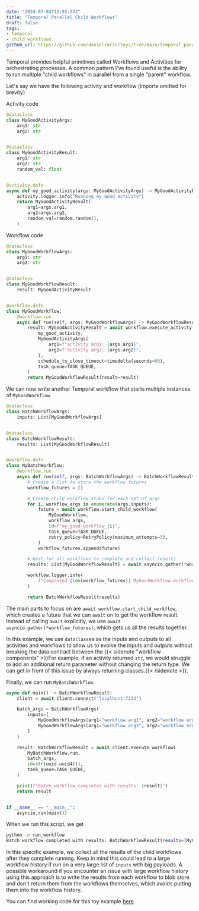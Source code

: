 ```yaml
---
date: "2024-07-04T12:55:33Z"
title: "Temporal Parallel Child Workflows"
draft: false
tags:
- temporal
- child_workflows
github_url: https://github.com/danielcorin/toys/tree/main/temporal_parallel_child_workflows
---
```


Temporal provides helpful primitives called Workflows and Activities for orchestrating processes.
A common pattern I've found useful is the ability to run multiple "child workflows" in parallel from a single "parent" workflow.

Let's say we have the following activity and workflow (imports omitted for brevity)

Activity code

```python
@dataclass
class MyGoodActivityArgs:
    arg1: str
    arg2: str


@dataclass
class MyGoodActivityResult:
    arg1: str
    arg2: str
    random_val: float


@activity.defn
async def my_good_activity(args: MyGoodActivityArgs) -> MyGoodActivityResult:
    activity.logger.info("Running my good activity")
    return MyGoodActivityResult(
        arg1=args.arg1,
        arg2=args.arg2,
        random_val=random.random(),
    )
```

Workflow code

```python
@dataclass
class MyGoodWorkflowArgs:
    arg1: str
    arg2: str


@dataclass
class MyGoodWorkflowResult:
    result: MyGoodActivityResult


@workflow.defn
class MyGoodWorkflow:
    @workflow.run
    async def run(self, args: MyGoodWorkflowArgs) -> MyGoodWorkflowResult:
        result: MyGoodActivityResult = await workflow.execute_activity(
            my_good_activity,
            MyGoodActivityArgs(
                arg1=f"activity arg1: {args.arg1}",
                arg2=f"activity arg2: {args.arg2}",
            ),
            schedule_to_close_timeout=timedelta(seconds=60),
            task_queue=TASK_QUEUE,
        )
        return MyGoodWorkflowResult(result=result)

```

We can now write another Temporal workflow that starts multiple instances of `MyGoodWorkflow`.

```python
@dataclass
class BatchWorkflowArgs:
    inputs: List[MyGoodWorkflowArgs]


@dataclass
class BatchWorkflowResult:
    results: List[MyGoodWorkflowResult]


@workflow.defn
class MyBatchWorkflow:
    @workflow.run
    async def run(self, args: BatchWorkflowArgs) -> BatchWorkflowResult:
        # Create a list to store the workflow futures
        workflow_futures = []

        # Create child workflow stubs for each set of args
        for i, workflow_args in enumerate(args.inputs):
            future = await workflow.start_child_workflow(
                MyGoodWorkflow,
                workflow_args,
                id=f"my_good_workflow_{i}",
                task_queue=TASK_QUEUE,
                retry_policy=RetryPolicy(maximum_attempts=3),
            )
            workflow_futures.append(future)

        # Wait for all workflows to complete and collect results
        results: List[MyGoodWorkflowResult] = await asyncio.gather(*workflow_futures)

        workflow.logger.info(
            f"Completed {len(workflow_futures)} MyGoodWorkflow workflows"
        )

        return BatchWorkflowResult(results)
```

The main parts to focus on are `await workflow.start_child_workflow`, which creates a future that we can `await` on to get the workflow result.
Instead of calling `await` explicitly, we use `await asyncio.gather(*workflow_futures)`, which gets us all the results together.

In this example, we use `dataclass`es as the inputs and outputs to all activities and workflows to allow us to evolve the inputs and outputs without breaking the data contract between the {{< sidenote "workflow components" >}}For example, if an activity returned `str`, we would struggle to add an additional return parameter without changing the return type. We can get in front of this issue by always returning classes.{{< /sidenote >}}.

Finally, we can run `MyBatchWorkflow`.


```python
async def main() -> BatchWorkflowResult:
    client = await Client.connect("localhost:7233")

    batch_args = BatchWorkflowArgs(
        inputs=[
            MyGoodWorkflowArgs(arg1="workflow arg1", arg2="workflow arg2"),
            MyGoodWorkflowArgs(arg1="workflow arg3", arg2="workflow arg4"),
        ]
    )

    result: BatchWorkflowResult = await client.execute_workflow(
        MyBatchWorkflow.run,
        batch_args,
        id=str(uuid.uuid4()),
        task_queue=TASK_QUEUE,
    )

    print(f"Batch workflow completed with results: {result}")
    return result


if __name__ == "__main__":
    asyncio.run(main())
```

When we run this script, we get

```sh
python -m run_workflow
Batch workflow completed with results: BatchWorkflowResult(results=[MyGoodWorkflowResult(result=MyGoodActivityResult(arg1='activity arg1: workflow arg1', arg2='activity arg2: workflow arg2', random_val=0.8471340083778467)), MyGoodWorkflowResult(result=MyGoodActivityResult(arg1='activity arg1: workflow arg3', arg2='activity arg2: workflow arg4', random_val=0.21755659662944782))])
```

In this specific example, we collect all the results of the child workflows after they complete running.
Keep in mind this could lead to a large workflow history if run on a very large list of `inputs` with big payloads.
A possible workaround if you encounter an issue with large workflow history using this approach is to write the results from each workflow to blob store and don't return them from the workflows themselves, which avoids putting them into the workflow history.

You can find working code for this toy example [here](https://github.com/danielcorin/toys/tree/main/temporal_parallel_child_workflows).
